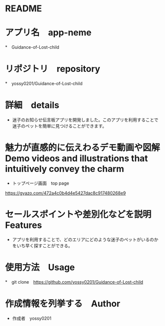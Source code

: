 # README

# アプリ名　app-neme 

*　Guidance-of-Lost-child

# リポジトリ　repository 

*　yossy0201/Guidance-of-Lost-child
 
# 詳細　details

* 迷子のお知らせ伝言板アプリを開発しました。このアプリを利用することで迷子のペットを簡単に見つけることができます。
 
# 魅力が直感的に伝えわるデモ動画や図解　Demo videos and illustrations that intuitively convey the charm

* トップページ画面　top page

https://gyazo.com/472a4c0b4d4e5427dac8c917480268e9

# セールスポイントや差別化などを説明　Features

* アプリを利用することで、どのエリアにどのような迷子のペットがいるのかをいち早く探すことができる。

# 使用方法　Usage

*　git clone　https://github.com/yossy0201/Guidance-of-Lost-child
 
# 作成情報を列挙する　Author
 
* 作成者　yossy0201
